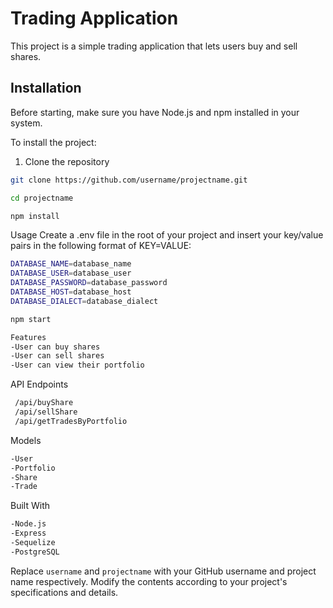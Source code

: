 # Trading Application

This project is a simple trading application that lets users buy and sell shares. 

## Installation

Before starting, make sure you have Node.js and npm installed in your system.

To install the project:

1. Clone the repository
```bash
git clone https://github.com/username/projectname.git
```



```bash
cd projectname
```

```bash
npm install
```

Usage
Create a .env file in the root of your project and insert your key/value pairs in the following format of KEY=VALUE:


```bash
DATABASE_NAME=database_name
DATABASE_USER=database_user
DATABASE_PASSWORD=database_password
DATABASE_HOST=database_host
DATABASE_DIALECT=database_dialect
```

```bash
npm start
```


```bash
Features
-User can buy shares
-User can sell shares
-User can view their portfolio
```



API Endpoints
```bash
 /api/buyShare
 /api/sellShare
 /api/getTradesByPortfolio
```


Models
```bash
-User
-Portfolio
-Share
-Trade
```



Built With
```bash
-Node.js
-Express
-Sequelize
-PostgreSQL
```

Replace `username` and `projectname` with your GitHub username and project name respectively. Modify the contents according to your project's specifications and details.
